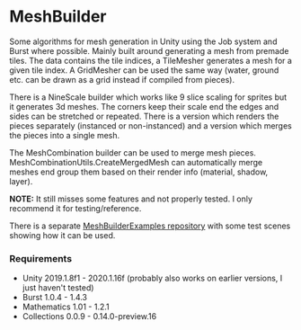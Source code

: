 MeshBuilder
=========

Some algorithms for mesh generation in Unity using the Job system and Burst where possible. Mainly built around generating a mesh from premade tiles. The data contains the tile indices, a TileMesher generates a mesh for a given tile index. A GridMesher can be used the same way (water, ground etc. can be drawn as a grid instead if compiled from pieces). 

There is a NineScale builder which works like 9 slice scaling for sprites but it generates 3d meshes. The corners keep their scale end the edges and sides can be stretched or repeated. There is a version which renders the pieces separately (instanced or non-instanced) and a version which merges the pieces into a single mesh.

The MeshCombination builder can be used to merge mesh pieces. MeshCombinationUtils.CreateMergedMesh can automatically merge meshes end group them based on their render info (material, shadow, layer).

**NOTE:** It still misses some features and not properly tested. I only recommend it for testing/reference.

There is a separate [MeshBuilderExamples repository](https://github.com/hbence/MeshBuilderExamples/) with some test scenes showing how it can be used.

### Requirements

*   Unity 2019.1.8f1 - 2020.1.16f (probably also works on earlier versions, I just haven't tested)
*   Burst 1.0.4 - 1.4.3
*   Mathematics 1.01 - 1.2.1 
*   Collections 0.0.9 - 0.14.0-preview.16